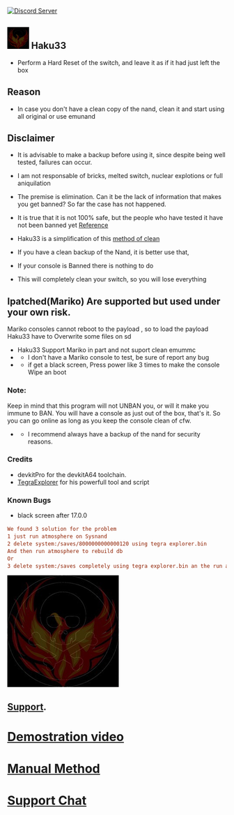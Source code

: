 <a href="https://discord.io/myrincon"><img src="https://discordapp.com/api/guilds/516631805621960704/embed.png" alt="Discord Server" /></a>

## <img style="display:inline" src="icon.jpg" width="50"/> Haku33 
* Perform a Hard Reset of the switch, and leave it as if it had just left the box

## Reason
* In case you don't have a clean copy of the nand, clean it and start using all original or use emunand

## Disclaimer
* It is advisable to make a backup before using it, since despite being well tested, failures can occur.
* I am not responsable of bricks, melted switch, nuclear explotions or full aniquilation
* The premise is elimination. Can it be the lack of information that makes you get banned? So far the case has not happened.
* It is true that it is not 100% safe, but the people who have tested it have not  been banned yet [Reference](https://youtu.be/9jV8iN7LJPY?list=PLNawpCFHdbXY-ZgF43vEJBk2IoweJfAlm)
* Haku33 is a simplification of this [method of clean](https://youtu.be/9jV8iN7LJPY?list=PLNawpCFHdbXY-ZgF43vEJBk2IoweJfAlm) 
* If you have a clean backup of the Nand, it is better use that,

* If your console is Banned there is nothing to do
* This will completely clean your switch, so you will lose everything

## Ipatched(Mariko) Are supported but used under your own risk.
Mariko consoles cannot reboot to the payload , so to load the payload Haku33 have to Overwrite some files on sd
* Haku33 Support Mariko in part and not suport clean emummc
* * I don't have a Mariko console to test, be sure of report any bug
* * if get a black screen, Press power like 3 times to make the console Wipe an boot

### Note:
Keep in mind that this program will not UNBAN you, or will it make you immune to BAN.
You will have a console as just out of the box, that's it.
So you can go online as long as you keep the console clean of cfw.
* * I recommend always have a backup of the nand for security reasons.

### Credits
* devkitPro for the devkitA64 toolchain.
* [TegraExplorer](https://github.com/suchmememanyskill/TegraExplorer) for his powerfull tool and script


### Known Bugs
* black screen after 17.0.0
 ```ini
We found 3 solution for the problem
1 just run atmosphere on Sysnand 
2 delete system:/saves/8000000000000120 using tegra explorer.bin
And then run atmosphere to rebuild db
Or 
3 delete system:/saves completely using tegra explorer.bin an the run atmosphere (this will make a full factory restart)
```
<a href="https://discord.io/myrincon"><img src="icon.jpg" alt="Discord Server" /></a>


## [Support](https://discord.io/myrincon).

# [Demostration video](https://youtu.be/X1VpT3DwN-E)
# [Manual Method](https://youtu.be/9jV8iN7LJPY?list=PLNawpCFHdbXY-ZgF43vEJBk2IoweJfAlm)
# [Support Chat](https://discord.io/myrincon)

